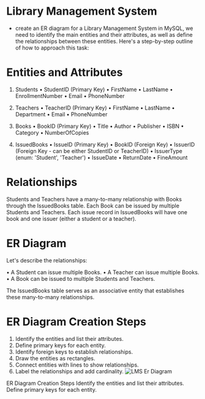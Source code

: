 # Library Management System

 * create an ER diagram for a Library Management System in MySQL, we need to identify the main entities and their attributes, as well as define the relationships between these entities. Here's a step-by-step outline of how to approach this task:

# Entities and Attributes
1. Students
• StudentID (Primary Key)
• FirstName
• LastName
• EnrollmentNumber
• Email
• PhoneNumber

2. Teachers
• TeacherID (Primary Key)
• FirstName
• LastName
• Department
• Email
• PhoneNumber

3. Books
• BookID (Primary Key)
• Title
• Author
• Publisher
• ISBN
• Category
• NumberOfCopies

4. IssuedBooks
• IssueID (Primary Key)
• BookID (Foreign Key)
• IssuerID (Foreign Key - can be either StudentID or TeacherID)
• IssuerType (enum: 'Student', 'Teacher')
• IssueDate
• ReturnDate
• FineAmount
# Relationships
Students and Teachers have a many-to-many relationship with Books through the IssuedBooks table.
Each Book can be issued by multiple Students and Teachers.
Each issue record in IssuedBooks will have one book and one issuer (either a student or a teacher).

# ER Diagram
Let's describe the relationships:

• A Student can issue multiple Books.
• A Teacher can issue multiple Books.
• A Book can be issued to multiple Students and Teachers.

The IssuedBooks table serves as an associative entity that establishes these many-to-many relationships.

# ER Diagram Creation Steps
1. Identify the entities and list their attributes.
2. Define primary keys for each entity.
3. Identify foreign keys to establish relationships.
4. Draw the entities as rectangles.
5. Connect entities with lines to show relationships.
6. Label the relationships and add cardinality.
![LMS Er Diagram](https://github.com/user-attachments/assets/c029336d-2e74-4405-a8e2-5682cca4e489)





ER Diagram Creation Steps
Identify the entities and list their attributes.
Define primary keys for each entity.
